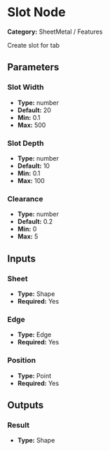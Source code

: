 
# Slot Node

**Category:** SheetMetal / Features

Create slot for tab

## Parameters


### Slot Width
- **Type:** number
- **Default:** 20
- **Min:** 0.1
- **Max:** 500



### Slot Depth
- **Type:** number
- **Default:** 10
- **Min:** 0.1
- **Max:** 100



### Clearance
- **Type:** number
- **Default:** 0.2
- **Min:** 0
- **Max:** 5



## Inputs


### Sheet
- **Type:** Shape
- **Required:** Yes



### Edge
- **Type:** Edge
- **Required:** Yes



### Position
- **Type:** Point
- **Required:** Yes



## Outputs


### Result
- **Type:** Shape




